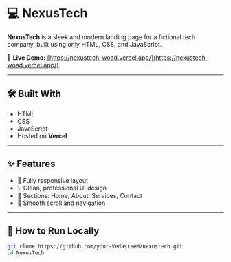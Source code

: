 # 💻 NexusTech

**NexusTech** is a sleek and modern landing page for a fictional tech company, built using only HTML, CSS, and JavaScript.

🔗 **Live Demo:** [https://nexustech-woad.vercel.app/](https://nexustech-woad.vercel.app/)

---

## 🛠️ Built With

- HTML  
- CSS  
- JavaScript  
- Hosted on **Vercel**

---

## ✨ Features

- 📱 Fully responsive layout  
- 💡 Clean, professional UI design  
- 📄 Sections: Home, About, Services, Contact  
- 🔗 Smooth scroll and navigation

---

## 📂 How to Run Locally

```bash
git clone https://github.com/your-VedasreeM/nexustech.git
cd NexusTech
